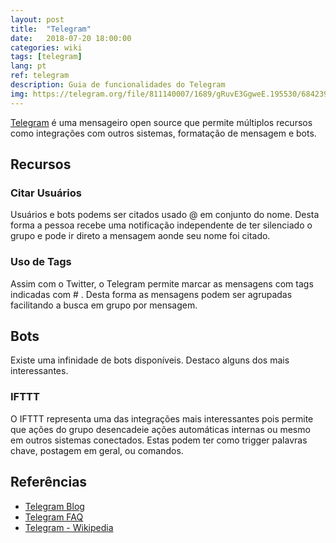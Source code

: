 ```yaml
---
layout: post
title:  "Telegram"
date:   2018-07-20 18:00:00
categories: wiki
tags: [telegram]
lang: pt
ref: telegram
description: Guia de funcionalidades do Telegram
img: https://telegram.org/file/811140007/1689/gRuvE3GgweE.195530/6842399784b442af1d
---
```


[Telegram](https://telegram.org/faq#q-what-is-telegram-what-do-i-do-here) é uma mensageiro open source que permite múltiplos recursos como integrações com outros sistemas, formatação de mensagem e bots.

## Recursos

### Citar Usuários

Usuários e bots podems ser citados usado @ em conjunto do nome. Desta forma a pessoa recebe uma notificação independente de ter silenciado o grupo e pode ir direto a mensagem aonde seu nome foi citado.

### Uso de Tags

Assim com o Twitter, o Telegram permite marcar as mensagens com tags indicadas com # . Desta forma as mensagens podem ser agrupadas facilitando a busca em
grupo por mensagem.

## Bots

Existe uma infinidade de bots disponíveis. Destaco alguns dos mais interessantes.

### IFTTT

O IFTTT representa uma das integrações mais interessantes pois permite que ações do grupo desencadeie ações automáticas internas ou mesmo em outros sistemas conectados. Estas podem ter como trigger palavras chave, postagem em geral, ou comandos.

## Referências

 * [Telegram Blog](https://telegram.org/blog?offset=0)
 * [Telegram FAQ](https://telegram.org/faq)
 * [Telegram - Wikipedia](https://en.wikipedia.org/wiki/Telegram_(service))
